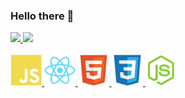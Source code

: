 ### Hello there 🖖

<div style="display: inline_block">
  <a href="https://github.com/VitorDLeo">
    <img height="160em" src="https://github-readme-stats.vercel.app/api?username=VitorDLeo&show_icons=true&theme=aura&include_all_commits=true&count_private=true"/>
    <img height="160em" src="https://github-readme-stats.vercel.app/api/top-langs/?username=VitorDLeo&layout=compact&langs_count=16&theme=aura"/>
</div>
  
<div style="display: inline_block"><br>
  <img aligns="center" alt="JavaScript" height="50" width="50" src="https://raw.githubusercontent.com/devicons/devicon/master/icons/javascript/javascript-plain.svg">
  <img aligns="center" alt="ReactJS" height="50" width="50" src="https://raw.githubusercontent.com/devicons/devicon/master/icons/react/react-original.svg">
  <img aligns="center" alt="HTML5" height="50" width="50" src="https://raw.githubusercontent.com/devicons/devicon/master/icons/html5/html5-original.svg">
  <img aligns="center" alt="CSS" height="50" width="50" src="https://raw.githubusercontent.com/devicons/devicon/master/icons/css3/css3-original.svg">
  <img aligns="center" alt="CSS" height="50" width="50" src="https://raw.githubusercontent.com/devicons/devicon/master/icons/nodejs/nodejs-original.svg">
</div>
